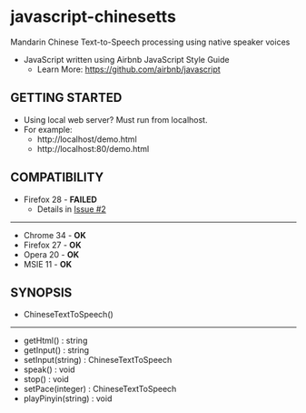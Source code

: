 javascript-chinesetts
=====================

Mandarin Chinese Text-to-Speech processing using native speaker voices

+ JavaScript written using Airbnb JavaScript Style Guide 
  + Learn More: https://github.com/airbnb/javascript

## GETTING STARTED ##

+ Using local web server? Must run from localhost.
+ For example:
  + http://localhost/demo.html
  + http://localhost:80/demo.html

## COMPATIBILITY ##

+ Firefox 28 - **FAILED**
  + Details in [Issue #2](https://github.com/pffy/javascript-chinesetts/issues/2)

*****

+ Chrome 34 - **OK**
+ Firefox 27 - **OK**
+ Opera 20 - **OK**
+ MSIE 11 - **OK**

## SYNOPSIS ##

+ ChineseTextToSpeech()

*****

+ getHtml() : string
+ getInput() : string
+ setInput(string) : ChineseTextToSpeech
+ speak() : void
+ stop() : void
+ setPace(integer) : ChineseTextToSpeech
+ playPinyin(string) : void


